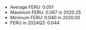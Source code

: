 
* Average FERU: 0.051 
* Maximum FERU: 0.067 in 2020.25 
* Minimum FERU: 0.040 in 2020.00 
* FERU in 2024Q2: 0.044 

